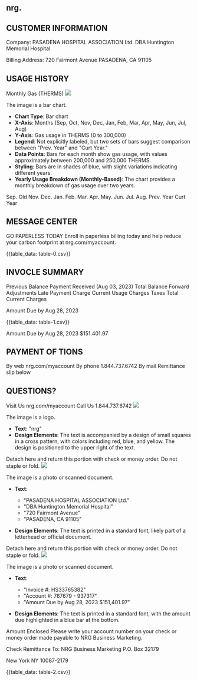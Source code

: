 ## nrg.

## CUSTOMER INFORMATION

Company: PASADENA HOSPITAL ASSOCIATION Ltd.
DBA Huntington Memorial Hospital

Billing Address: 720 Fairmont Avenue PASADENA, CA 91105

## USAGE HISTORY

Monthly Gas (THERMS)
![](images/img-0.jpeg)

The image is a bar chart.

- **Chart Type**: Bar chart
- **X-Axis**: Months (Sep, Oct, Nov, Dec, Jan, Feb, Mar, Apr, May, Jun, Jul, Aug)
- **Y-Axis**: Gas usage in THERMS (0 to 300,000)
- **Legend**: Not explicitly labeled, but two sets of bars suggest comparison between "Prev. Year" and "Curt Year."
- **Data Points**: Bars for each month show gas usage, with values approximately between 200,000 and 250,000 THERMS.
- **Styling**: Bars are in shades of blue, with slight variations indicating different years.
- **Yearly Usage Breakdown (Monthly-Based)**: The chart provides a monthly breakdown of gas usage over two years.

Sep. Old Nov. Dec. Jan. Feb. Mar. Apr. May. Jun. Jul. Aug.
Prev. Year
Curt Year

## MESSAGE CENTER

GO PAPERLESS TODAY
Enroll in paperless billing today and help reduce your carbon footprint at nrg.com/myaccount.

{{table_data: table-0.csv}}

## INVOCLE SUMMARY

Previous Balance
Payment Received (Aug 03, 2023)
Total Balance Forward
Adjustments
Late Payment Charge
Current Usage Charges
Taxes
Total Current Charges

Amount Due by Aug 28, 2023

{{table_data: table-1.csv}}

Amount Due by Aug 28, 2023
$\$ 151.401 .97$

## PAYMENT OF TIONS

By web nrg.com/myaccount
By phone $1.844 .737 .6742$
By mail Remittance slip below

## QUESTIONS?

Visit Us nrg.com/myaccount
Call Us
$1.844 .737 .6742$
![](images/img-1.jpeg)

The image is a logo.

- **Text**: "nrg"
- **Design Elements**: The text is accompanied by a design of small squares in a cross pattern, with colors including red, blue, and yellow. The design is positioned to the upper right of the text.

Detach here and return this portion with check or money order. Do not staple or fold.
![](images/img-2.jpeg)

The image is a photo or scanned document.

- **Text**: 
  - "PASADENA HOSPITAL ASSOCIATION Ltd."
  - "DBA Huntington Memorial Hospital"
  - "720 Fairmont Avenue"
  - "PASADENA, CA 91105"

- **Design Elements**: The text is printed in a standard font, likely part of a letterhead or official document.

Detach here and return this portion with check or money order. Do not staple or fold.
![](images/img-3.jpeg)

The image is a photo or scanned document.

- **Text**:
  - "Invoice #: HS33765382"
  - "Account #: 767679 - 937317"
  - "Amount Due by Aug 28, 2023 $151,401.97"

- **Design Elements**: The text is printed in a standard font, with the amount due highlighted in a blue bar at the bottom.

Amount Enclosed
Please write your account number on your check or money order made payable to NRG Business Marketing.

Check Remittance To:
NRG Business Marketing
P.O. Box 32179

New York NY 10087-2179

{{table_data: table-2.csv}}
